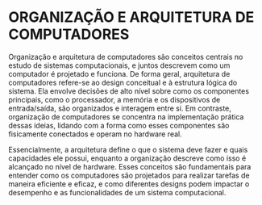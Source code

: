 # ORGANIZAÇÃO E ARQUITETURA DE COMPUTADORES

Organização e arquitetura de computadores são conceitos centrais no estudo de sistemas computacionais, 
e juntos descrevem como um computador é projetado e funciona. De forma geral, arquitetura de computadores refere-se ao design conceitual e à estrutura lógica do sistema. Ela envolve decisões de alto nível sobre como os componentes principais, como o processador, a memória e os dispositivos de entrada/saída, são organizados e interagem entre si. Em contraste, organização de computadores se concentra na implementação prática dessas ideias, lidando com a forma como esses componentes são fisicamente conectados e operam no hardware real.

Essencialmente, a arquitetura define o que o sistema deve fazer e quais capacidades ele possui, enquanto a organização descreve como isso é alcançado no nível de hardware. Esses conceitos são fundamentais para entender como os computadores são projetados para realizar tarefas de maneira eficiente e eficaz, e como diferentes designs podem impactar o desempenho e as funcionalidades de um sistema computacional.

